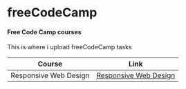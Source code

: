 # freeCodeCamp
#### Free Code Camp courses
This is where i upload freeCodeCamp tasks

| Course                | Link                                                   |
|-----------------------|--------------------------------------------------------|
| Responsive Web Design | [Responsive Web Design](./responsive-web-design-tasks)|

